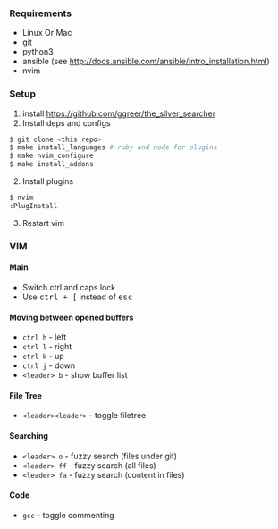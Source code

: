 ### Requirements

* Linux Or Mac
* git
* python3
* ansible (see http://docs.ansible.com/ansible/intro_installation.html)
* nvim

### Setup

1. install https://github.com/ggreer/the_silver_searcher
1. Install deps and configs

```sh
$ git clone <this repo>
$ make install_languages # ruby and node for plugins
$ make nvim_configure
$ make install_addons
```

2. Install plugins

```sh
$ nvim
:PlugInstall
```

3. Restart vim

### VIM

#### Main

* Switch ctrl and caps lock
* Use <kbd>ctrl + [</kbd> instead of <kbd>esc</kdb>

#### Moving between opened buffers

* `ctrl h` - left
* `ctrl l` - right
* `ctrl k` - up
* `ctrl j` - down
* `<leader> b` - show buffer list

#### File Tree

* `<leader><leader>` - toggle filetree

#### Searching

* `<leader> o` - fuzzy search (files under git)
* `<leader> ff` - fuzzy search (all files)
* `<leader> fa` - fuzzy search (content in files)

#### Code

* `gcc` - toggle commenting
